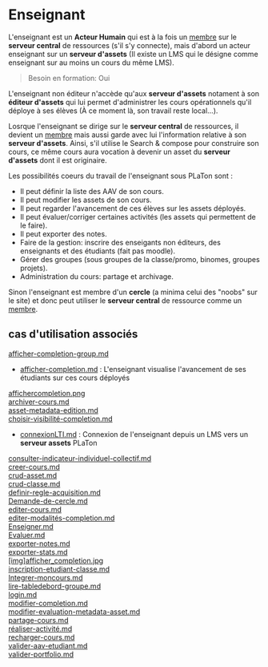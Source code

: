  
# Enseignant  

L'enseignant est un **Acteur Humain** qui est à la fois un [membre](https://github.com/PremierLangage/platon-conception/blob/master/acteur/Membre.md) sur le **serveur central** de ressources (s'il s'y connecte), mais d'abord un acteur enseignant sur un **serveur d'assets** (Il existe un LMS qui le désigne comme enseignant sur au moins un cours du même LMS). 

> Besoin en formation: Oui

L'enseignant non éditeur n'accède qu'aux **serveur d'assets** notament à son **éditeur d'assets** qui lui permet d'administrer les cours opérationnels qu'il déploye à ses élèves (À ce moment là, son travail reste local...).

Losrque l'enseignant se dirige sur le **serveur central** de ressources, il devient un [membre](https://github.com/PremierLangage/platon-conception/blob/master/acteur/Membre.md) mais aussi garde avec lui l'information relative à son **serveur d'assets**. Ainsi, s'il utilise le Search & compose pour construire son cours, ce même cours aura vocation à devenir un asset du **serveur d'assets** dont il est originaire.

Les possibilités coeurs du travail de l'enseignant sous PLaTon sont :
- Il peut définir la liste des AAV de son cours.
- Il peut modifier les assets de son cours.
- Il peut regarder l'avancement de ces élèves sur les assets déployés.
- Il peut évaluer/corriger certaines activités (les assets qui permettent de le faire).
- Il peut exporter des notes.
- Faire de la gestion: inscrire des enseigants non éditeurs, des enseignants et des étudiants (fait pas moodle).
- Gérer des groupes (sous groupes de la classe/promo, binomes, groupes projets). 
- Administration du cours: partage et archivage.

Sinon l'enseignant est membre d'un **cercle** (a minima celui des "noobs" sur le site) et donc peut utiliser le **serveur central** de ressource comme un [membre](https://github.com/PremierLangage/platon-conception/blob/master/acteur/Membre.md).


## cas d'utilisation associés

[afficher-completion-group.md](https://github.com/PremierLangage/platon-conception/blob/master/UC/Enseignant/afficher-completion-group.md)   

* [afficher-completion.md](https://github.com/PremierLangage/platon-conception/blob/master/UC/Enseignant/afficher-completion.md) : L'enseignant visualise l'avancement de ses étudiants sur ces cours déployés

[affichercompletion.png](https://github.com/PremierLangage/platon-conception/blob/master/UC/Enseignant/affichercompletion.png)   
[archiver-cours.md](https://github.com/PremierLangage/platon-conception/blob/master/UC/Enseignant/archiver-cours.md)   
[asset-metadata-edition.md](https://github.com/PremierLangage/platon-conception/blob/master/UC/Enseignant/asset-metadata-edition.md)   
[choisir-visibilité-completion.md](https://github.com/PremierLangage/platon-conception/blob/master/UC/Enseignant/choisir-visibilité-completion.md)   

* [connexionLTI.md](https://github.com/PremierLangage/platon-conception/blob/master/UC/Enseignant/connexionLTI.md) : Connexion de l'enseignant depuis un LMS vers un **serveur assets** PLaTon

[consulter-indicateur-individuel-collectif.md](https://github.com/PremierLangage/platon-conception/blob/master/UC/Enseignant/consulter-indicateur-individuel-collectif.md)   
[creer-cours.md](https://github.com/PremierLangage/platon-conception/blob/master/UC/Enseignant/creer-cours.md)   
[crud-asset.md](https://github.com/PremierLangage/platon-conception/blob/master/UC/Enseignant/crud-asset.md)   
[crud-classe.md](https://github.com/PremierLangage/platon-conception/blob/master/UC/Enseignant/crud-classe.md)   
[definir-regle-acquisition.md](https://github.com/PremierLangage/platon-conception/blob/master/UC/Enseignant/definir-regle-acquisition.md)   
[Demande-de-cercle.md](https://github.com/PremierLangage/platon-conception/blob/master/UC/Enseignant/Demande-de-cercle.md)   
[editer-cours.md](https://github.com/PremierLangage/platon-conception/blob/master/UC/Enseignant/editer-cours.md)   
[editer-modalités-completion.md](https://github.com/PremierLangage/platon-conception/blob/master/UC/Enseignant/editer-modalités-completion.md)   
[Enseigner.md](https://github.com/PremierLangage/platon-conception/blob/master/UC/Enseignant/enseigner.md)   
[Evaluer.md](https://github.com/PremierLangage/platon-conception/blob/master/UC/Enseignant/Evaluer.md)   
[exporter-notes.md](https://github.com/PremierLangage/platon-conception/blob/master/UC/Enseignant/exporter-notes.md)   
[exporter-stats.md](https://github.com/PremierLangage/platon-conception/blob/master/UC/Enseignant/exporter-stats.md)   
[[img]afficher_completion.jpg](https://github.com/PremierLangage/platon-conception/blob/master/UC/Enseignant/[img]afficher_completion.jpg)   
[inscription-etudiant-classe.md](https://github.com/PremierLangage/platon-conception/blob/master/UC/Enseignant/inscription-etudiant-classe.md)   
[Integrer-moncours.md](https://github.com/PremierLangage/platon-conception/blob/master/UC/Enseignant/Integrer-moncours.md)   
[lire-tabledebord-groupe.md](https://github.com/PremierLangage/platon-conception/blob/master/UC/Enseignant/lire-tabledebord-groupe.md)   
[login.md](https://github.com/PremierLangage/platon-conception/blob/master/UC/Enseignant/login.md)   
[modifier-completion.md](https://github.com/PremierLangage/platon-conception/blob/master/UC/Enseignant/modifier-completion.md)   
[modifier-evaluation-metadata-asset.md](https://github.com/PremierLangage/platon-conception/blob/master/UC/Enseignant/modifier-evaluation-metadata-asset.md)   
[partage-cours.md](https://github.com/PremierLangage/platon-conception/blob/master/UC/Enseignant/partage-cours.md)   
[réaliser-activité.md](https://github.com/PremierLangage/platon-conception/blob/master/UC/Enseignant/réaliser-activité.md)   
[recharger-cours.md](https://github.com/PremierLangage/platon-conception/blob/master/UC/Enseignant/recharger-cours.md)   
[valider-aav-etudiant.md](https://github.com/PremierLangage/platon-conception/blob/master/UC/Enseignant/valider-aav-etudiant.md)   
[valider-portfolio.md](https://github.com/PremierLangage/platon-conception/blob/master/UC/Enseignant/valider-portfolio.md)   
